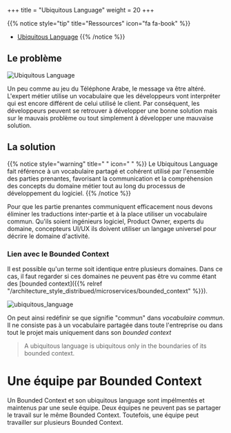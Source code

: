 +++
title = "Ubiquitous Language"
weight = 20
+++

{{% notice style="tip" title="Ressources" icon="fa fa-book" %}}

- [Ubiquitous Language](https://martinfowler.com/bliki/UbiquitousLanguage.html)
  {{% /notice %}}

## Le problème

![Ubiquitous Language](../images/ubiquitous_language.png)

Un peu comme au jeu du Téléphone Arabe, le message va être altéré. L'expert métier utilise un vocabulaire que les développeurs vont interpréter qui est encore différent de celui utilisé le client. Par conséquent, les développeurs peuvent se retrouver à développer une bonne solution mais sur le mauvais problème ou tout simplement à développer une mauvaise solution.

## La solution

{{% notice style="warning" title=" " icon=" " %}}
Le Ubiquitous Language fait référence à un vocabulaire partagé et cohérent utilisé par l'ensemble des parties prenantes, favorisant la communication et la compréhension des concepts du domaine métier tout au long du processus de développement du logiciel.
{{% /notice %}}

Pour que les partie prenantes communiquent efficacement nous devons éliminer les traductions inter-partie et à la place utiliser un vocabulaire commun. Qu'ils soient ingénieurs logiciel, Product Owner, experts du domaine, concepteurs UI/UX ils doivent utiliser un langage universel pour décrire le domaine d'activité.

### Lien avec le Bounded Context

Il est possible qu'un terme soit identique entre plusieurs domaines. Dans ce cas, il faut regarder si ces domaines ne peuvent pas être vu comme étant des [bounded context]({{% relref "/architecture_style_distribued/microservices/bounded_context" %}}).

![ubiquitous_language](../images/ubiquitous_language2.png)

On peut ainsi redéfinir se que signifie "commun" dans _vocabulaire commun_. Il ne consiste pas à un vocabulaire partagée dans toute l'entreprise ou dans tout le projet mais uniquement dans son _bounded context_

> A ubiquitous language is ubiquitous only in the boundaries of its bounded context.

# Une équipe par Bounded Context

Un Bounded Context et son ubiquitous language sont impélmentés et maintenus par une seule équipe. Deux équipes ne peuvent pas se partager le travail sur le même Bounded Context. Toutefois, une équipe peut travailler sur plusieurs Bounded Context.
